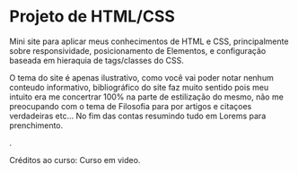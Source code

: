 # Projeto de HTML/CSS 

Mini site para aplicar meus conhecimentos de HTML e CSS, principalmente sobre responsividade, posicionamento de Elementos, e configuração baseada em hieraquia de tags/classes do CSS.

O tema do site é apenas ilustrativo, como você vai poder notar nenhum conteudo informativo, bibliográfico do site faz muito sentido pois meu intuito era me concertrar 100% na parte de estilização do mesmo, não me preocupando com o tema de Filosofia para por artigos e citaçoes verdadeiras etc... No fim das contas resumindo tudo em Lorems para prenchimento.

.  

Créditos ao curso: Curso em video.
